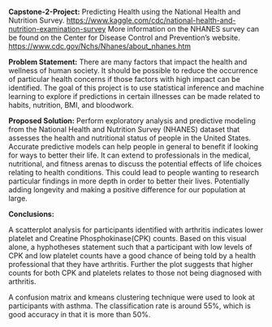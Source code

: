 **Capstone-2-Project:**
  Predicting Health using the National Health and Nutrition Survey.
https://www.kaggle.com/cdc/national-health-and-nutrition-examination-survey
More information on the NHANES survey can be found on the Center for Disease Control and Prevention’s website.
https://www.cdc.gov/Nchs/Nhanes/about_nhanes.htm


**Problem Statement:**
  There are many factors that impact the health and wellness of human society.  It should be possible to reduce the occurrence of particular health concerns if those factors with high impact can be identified. The goal of this project is to use statistical inference and machine learning to explore if predictions in certain illnesses can be made related to habits, nutrition, BMI, and bloodwork.  

**Proposed Solution:**
  Perform exploratory analysis and predictive modeling from the National Health and Nutrition Survey (NHANES) dataset that assesses the health and nutritional status of people in the United States.     
Accurate predictive models can help people in general to benefit if looking for ways to better their life.
It can extend to professionals in the medical, nutritional, and fitness arenas to discuss the potential effects of life choices relating to health conditions. 
This could lead to people wanting to research particular findings in more depth in order to better their lives.  Potentially adding longevity and making a positive difference for our population at large.

**Conclusions:**

A scatterplot analysis for participants identified with arthritis indicates lower platelet and Creatine Phosphokinase(CPK) counts. Based on this visual alone, a hyphotheses statement such that a participant with low levels of CPK and low platelet counts have a good chance of being told by a health professional that they have arthritis. Further the plot suggests that higher counts for both CPK and platelets relates to those not being diagnosed with arthritis. 

A confusion matrix and kmeans clustering technique were used to look at participants with asthma.  The classification rate is around 55%, which is good accuracy in that it is more than 50%. 
